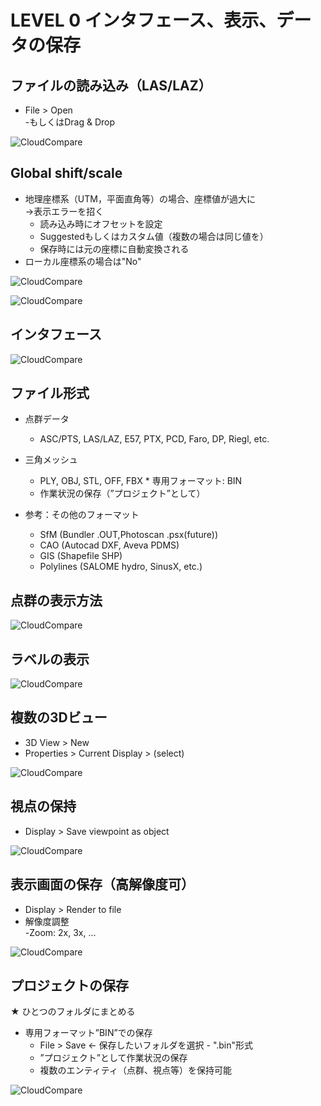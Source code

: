# LEVEL 0 インタフェース、表示、データの保存

## ファイルの読み込み（LAS/LAZ）
* File > Open  
 -もしくはDrag & Drop

![CloudCompare](./pic_level0/1.png)

## Global shift/scale  
* 地理座標系（UTM，平面直角等）の場合、座標値が過大に  
→表示エラーを招く  
	- 読み込み時にオフセットを設定
	- Suggestedもしくはカスタム値（複数の場合は同じ値を）
	- 保存時には元の座標に自動変換される
* ローカル座標系の場合は"No"

![CloudCompare](./pic_level0/2.png)

![CloudCompare](./pic_level0/3.png)

## インタフェース
![CloudCompare](./pic_level0/6+.png)

## ファイル形式
* 点群データ
	 - ASC/PTS, LAS/LAZ, E57, PTX, PCD, Faro, DP, Riegl, etc.

* 三角メッシュ
	- PLY, OBJ, STL, OFF, FBX * 専用フォーマット: BIN
	- 作業状況の保存（”プロジェクト”として）

* 参考：その他のフォーマット
	- SfM (Bundler .OUT,Photoscan .psx(future))
	- CAO (Autocad DXF, Aveva PDMS)
	- GIS (Shapefile SHP)
	- Polylines (SALOME hydro, SinusX, etc.)

## 点群の表示方法
![CloudCompare](./pic_level0/7+.png)

## ラベルの表示
![CloudCompare](./pic_level0/4.png)

## 複数の3Dビュー
* 3D View > New
* Properties > Current Display > (select)

![CloudCompare](./pic_level0/5.png)

## 視点の保持
* Display > Save viewpoint as object

![CloudCompare](./pic_level0/6.png)

## 表示画面の保存（高解像度可）
- Display > Render to file
- 解像度調整  
	-Zoom: 2x, 3x, ...

![CloudCompare](./pic_level0/7.png)

## プロジェクトの保存
★ ひとつのフォルダにまとめる  
- 専用フォーマット”BIN”での保存
	- File > Save ← 保存したいフォルダを選択 - ".bin"形式
	- ”プロジェクト”として作業状況の保存
	- 複数のエンティティ（点群、視点等）を保持可能

![CloudCompare](./pic_level0/8.png)
